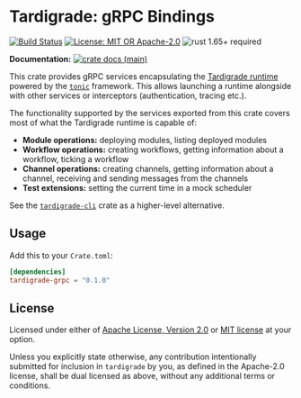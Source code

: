 # Tardigrade: gRPC Bindings

[![Build Status](https://github.com/slowli/tardigrade/workflows/CI/badge.svg?branch=main)](https://github.com/slowli/tardigrade/actions)
[![License: MIT OR Apache-2.0](https://img.shields.io/badge/License-MIT%2FApache--2.0-blue)](https://github.com/slowli/tardigrade#license)
![rust 1.65+ required](https://img.shields.io/badge/rust-1.65+-blue.svg?label=Required%20Rust)

**Documentation:**
[![crate docs (main)](https://img.shields.io/badge/main-yellow.svg?label=docs)](https://slowli.github.io/tardigrade/tardigrade_grpc/)

This crate provides gRPC services encapsulating the [Tardigrade runtime]
powered by the [`tonic`] framework.
This allows launching a runtime alongside with other services or interceptors
(authentication, tracing etc.).

The functionality supported by the services exported from this crate covers most of what
the Tardigrade runtime is capable of:

- **Module operations:** deploying modules, listing deployed modules
- **Workflow operations:** creating workflows, getting information about a workflow,
  ticking a workflow
- **Channel operations:** creating channels, getting information about a channel,
  receiving and sending messages from the channels
- **Test extensions:** setting the current time in a mock scheduler

See the [`tardigrade-cli`] crate as a higher-level alternative.

## Usage

Add this to your `Crate.toml`:

```toml
[dependencies]
tardigrade-grpc = "0.1.0"
```

## License

Licensed under either of [Apache License, Version 2.0](LICENSE-APACHE)
or [MIT license](LICENSE-MIT) at your option.

Unless you explicitly state otherwise, any contribution intentionally submitted
for inclusion in `tardigrade` by you, as defined in the Apache-2.0 license,
shall be dual licensed as above, without any additional terms or conditions.

[`tonic`]: https://crates.io/crates/tonic
<!-- TODO: replace with crates.io links before publishing -->
[Tardigrade runtime]: ../rt
[`tardigrade-cli`]: ../cli
